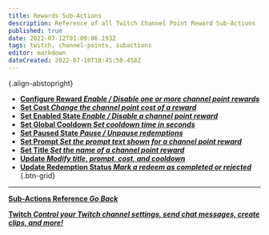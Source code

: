 ```yaml
---
title: Rewards Sub-Actions
description: Reference of all Twitch Channel Point Reward Sub-Actions
published: true
date: 2022-07-12T01:09:06.193Z
tags: twitch, channel-points, subactions
editor: markdown
dateCreated: 2022-07-10T18:45:50.458Z
---
```


<i class="mdi mdi-twitch text--twitch"></i>{.align-abstopright}

 * [<i class="mdi mdi-cog"></i> **Configure Reward *Enable / Disable one or more channel point rewards***](/Sub-Actions/Rewards/Configure-Reward)
 * [<i class="mdi mdi-more"></i>**Set Cost *Change the channel point cost of a reward***](/Sub-Actions/Rewards/Set-Cost)
 * [<i class="mdi mdi-toggle-switch"></i>**Set Enabled State *Enable / Disable a channel point reward***](/Sub-Actions/Reward/Set-Enabled-State)
 * [<i class="mdi mdi-timelapse"></i>**Set Global Cooldown *Set cooldown time in seconds***](/Sub-Actions/Rewards/Set-Global-Cooldown)
 * [<i class="mdi mdi-pause"></i>**Set Paused State *Pause / Unpause redemptions***](/Sub-Actions/Rewards/Set-Paused-State)
 * [<i class="mdi mdi-text-box"></i>**Set Prompt *Set the prompt text shown for a channel point reward***](/Sub-Actions/Rewards/Set-Prompt)
 * [<i class="mdi mdi-format-title"></i>**Set Title *Set the name of a channel point reward***](/Sub-Actions/Rewards/Set-Title)
 * [<i class="mdi mdi-upload"></i>**Update *Modify title, prompt, cost, and cooldown***](/Sub-Actions/Rewards/Update)
 * [<i class="mdi mdi-list-status"></i>**Update Redemption Status *Mark a redeem as completed or rejected***](/Sub-Actions/Rewards/Redemption-Status)
 {.btn-grid}


 ---

 <section class="btn-grid my-5">

   [<i class="mdi mdi-chevron-left"></i> **Sub-Actions Reference *Go Back***](/en/Sub-Actions)

   [<i class="mdi mdi-twitch text--twitch"></i> **Twitch *Control your Twitch channel settings, send chat messages, create clips, and more!***](/en/Sub-Actions/Twitch)

 </section>